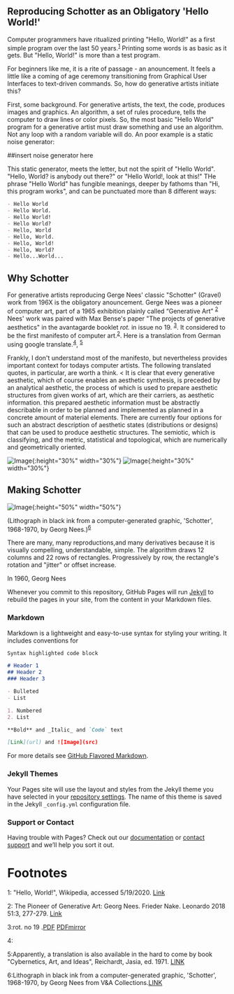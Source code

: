 ## Reproducing Schotter as an Obligatory 'Hello World!'

Computer programmers have ritualized printing "Hello, World!" as a first simple program over the last 50 years.<sup>[1](#myfootnote1)</sup> Printing some words is as basic as it gets. But "Hello, World!" is more than a test program.

For beginners like me, it is a rite of passage - an anouncement. It feels a little like a coming of age ceremony transitioning from Graphical User Interfaces to text-driven commands. So, how do generative artists initiate this?

First, some background. For generative artists, the text, the code, produces images and graphics. An algorithm, a set of rules procedure, tells the computer to draw lines or color pixels. So, the most basic "Hello World" program for a generative artist must draw something and use an algorithm. Not any loop with a random variable will do. An poor example is a static noise generator:



##insert noise generator here


This static generator, meets the letter, but not the spirit of "Hello World". "Hello, World? is anybody out there?" or "Hello World!, look at this!" THe phrase "Hello World" has fungible meanings, deeper by fathoms than "Hi, this program works", and can be punctuated more than 8 different ways:
```markdown
- Hello World
- Hello World.
- Hello World!
- Hello World?
- Hello, World
- Hello, World.
- Hello, World!
- Hello, World?
- Hello...World...
```
## Why Schotter
For generative artists reproducing Gerge Nees' classic "Schotter" (Gravel) work from 196X is the obligatory anouncement. Gerge Nees was a pioneer of computer art, part of a 1965 exhibition plainly called “Generative Art” <sup>[2](#myfootnote2)</sup> Nees' work was paired with Max Bense's paper "The projects of generative aesthetics" in the avantagarde booklet *rot.* in issue no 19. <sup>[3](#myfootnote3)</sup>. It considered to be the first manifesto of computer art.<sup>[2](#myfootnote3)</sup>. Here is a translation from German using google translate.<sup>[4](#myfootnote4)</sup>, <sup>[5](#myfootnote5)</sup> 

Frankly, I don't understand most of the manifesto, but nevertheless provides important context for todays computer artists. The following translated quotes, in particular, are worth a think. 
< It is clear that every generative aesthetic, which of course enables an aesthetic synthesis, is preceded by an analytical aesthetic, the process of which is used to prepare aesthetic structures from given works of art, which are their carriers, as aesthetic information. this prepared aesthetic information must be abstractly describable in order to be planned and implemented as planned in a concrete amount of material elements. There are currently four options for such an abstract description of aesthetic states (distributions or designs) that can be used to produce aesthetic structures. The semiotic, which is classifying, and the metric, statistical and topological, which are numerically and geometrically oriented.

![Image](https://github.com/frameRateZero/Blog/blob/media/rot19Cover.jpg?raw=true){:height="30%" width="30%"}
![Image](https://github.com/frameRateZero/Blog/blob/media/rot19kBild2.jpg?raw=true){:height="30%" width="30%"}

## Making Schotter

![Image](https://github.com/frameRateZero/Blog/blob/media/2009CE0997_2500.jpg?raw=true){:height="50%" width="50%"}

(Lithograph in black ink from a computer-generated graphic, 'Schotter', 1968-1970, by Georg Nees.)<sup>[6](#myfootnote6)</sup>


There are many, many reproductions,and many derivatives because it is visually compelling, understandable, simple. The algorithm draws 12 columns and 22 rows of rectangles. Progressively by row, the rectangle's rotation and "jitter" or offset increase. 



In 1960, Georg Nees 

Whenever you commit to this repository, GitHub Pages will run [Jekyll](https://jekyllrb.com/) to rebuild the pages in your site, from the content in your Markdown files.

### Markdown

Markdown is a lightweight and easy-to-use syntax for styling your writing. It includes conventions for

```markdown
Syntax highlighted code block

# Header 1
## Header 2
### Header 3

- Bulleted
- List

1. Numbered
2. List

**Bold** and _Italic_ and `Code` text

[Link](url) and ![Image](src)
```

For more details see [GitHub Flavored Markdown](https://guides.github.com/features/mastering-markdown/).

### Jekyll Themes

Your Pages site will use the layout and styles from the Jekyll theme you have selected in your [repository settings](https://github.com/frameRateZero/Schotter/settings). The name of this theme is saved in the Jekyll `_config.yml` configuration file.

### Support or Contact

Having trouble with Pages? Check out our [documentation](https://help.github.com/categories/github-pages-basics/) or [contact support](https://github.com/contact) and we’ll help you sort it out.

# Footnotes
<a name="myfootnote1">1</a>: "Hello, World!", Wikipedia, accessed 5/19/2020. [Link](https://en.wikipedia.org/wiki/%22Hello,_World!%22_program)

<a name="myfootnote2">2</a>: The Pioneer of Generative Art: Georg Nees. Frieder Nake. Leonardo 2018 51:3, 277-279.
[Link](https://www.mitpressjournals.org/doi/abs/10.1162/leon_a_01325?mobileUi=0&)

<a name="myfootnote3">3</a>:rot. no 19 .[PDF](http://dada.compart-bremen.de/docUploads/rot19k.pdf) [PDFmirror](https://github.com/frameRateZero/Blog/blob/media/rot19k.pdf)

<a name="myfootnote4">4</a>:

<a name="myfootnote5">5</a>:Apparently, a translation is also available in the hard to come by book "Cybernetics, Art, and Ideas", Reichardt, Jasia, ed. 1971. [LINK](http://dada.compart-bremen.de/item/publication/339)

<a name="myfootnote6">6</a>:Lithograph in black ink from a computer-generated graphic, 'Schotter', 1968-1970, by Georg Nees from V&A Collections.[LINK](https://collections.vam.ac.uk/item/O221321/schotter-print-nees-georg/)

